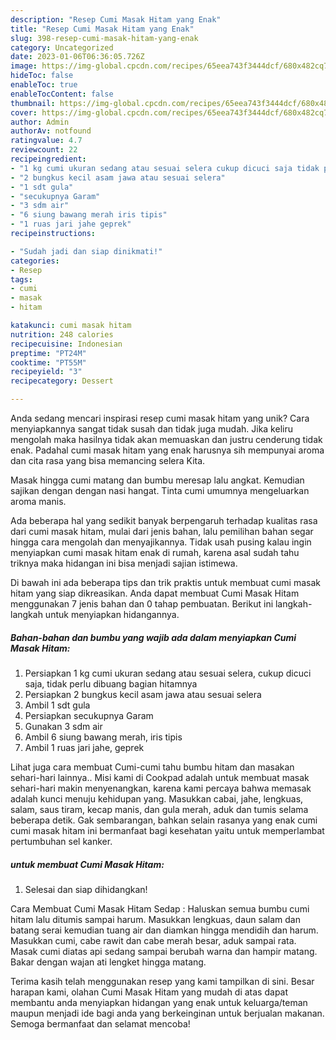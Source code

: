 ```yaml
---
description: "Resep Cumi Masak Hitam yang Enak"
title: "Resep Cumi Masak Hitam yang Enak"
slug: 398-resep-cumi-masak-hitam-yang-enak
category: Uncategorized
date: 2023-01-06T06:36:05.726Z
image: https://img-global.cpcdn.com/recipes/65eea743f3444dcf/680x482cq70/cumi-masak-hitam-foto-resep-utama.jpg
hideToc: false
enableToc: true
enableTocContent: false
thumbnail: https://img-global.cpcdn.com/recipes/65eea743f3444dcf/680x482cq70/cumi-masak-hitam-foto-resep-utama.jpg
cover: https://img-global.cpcdn.com/recipes/65eea743f3444dcf/680x482cq70/cumi-masak-hitam-foto-resep-utama.jpg
author: Admin
authorAv: notfound
ratingvalue: 4.7
reviewcount: 22
recipeingredient:
- "1 kg cumi ukuran sedang atau sesuai selera cukup dicuci saja tidak perlu dibuang bagian hitamnya"
- "2 bungkus kecil asam jawa atau sesuai selera"
- "1 sdt gula"
- "secukupnya Garam"
- "3 sdm air"
- "6 siung bawang merah iris tipis"
- "1 ruas jari jahe geprek"
recipeinstructions:

- "Sudah jadi dan siap dinikmati!"
categories:
- Resep
tags:
- cumi
- masak
- hitam

katakunci: cumi masak hitam 
nutrition: 248 calories
recipecuisine: Indonesian
preptime: "PT24M"
cooktime: "PT55M"
recipeyield: "3"
recipecategory: Dessert

---
```





Anda sedang mencari inspirasi resep cumi masak hitam yang unik? Cara menyiapkannya sangat tidak susah dan tidak juga mudah. Jika keliru mengolah maka hasilnya tidak akan memuaskan dan justru cenderung tidak enak. Padahal cumi masak hitam yang enak harusnya sih mempunyai aroma dan cita rasa yang bisa memancing selera Kita.





Masak hingga cumi matang dan bumbu meresap lalu angkat. Kemudian sajikan dengan dengan nasi hangat. Tinta cumi umumnya mengeluarkan aroma manis.

Ada beberapa hal yang sedikit banyak berpengaruh terhadap kualitas rasa dari cumi masak hitam, mulai dari jenis bahan, lalu pemilihan bahan segar hingga cara mengolah dan menyajikannya. Tidak usah pusing kalau ingin menyiapkan cumi masak hitam enak di rumah, karena asal sudah tahu triknya maka hidangan ini bisa menjadi sajian istimewa.






Di bawah ini ada beberapa tips dan trik praktis untuk membuat cumi masak hitam yang siap dikreasikan. Anda dapat membuat Cumi Masak Hitam menggunakan 7 jenis bahan dan 0 tahap pembuatan. Berikut ini langkah-langkah untuk menyiapkan hidangannya.

<!--inarticleads1-->

##### Bahan-bahan dan bumbu yang wajib ada dalam menyiapkan Cumi Masak Hitam:

1. Persiapkan 1 kg cumi ukuran sedang atau sesuai selera, cukup dicuci saja, tidak perlu dibuang bagian hitamnya
1. Persiapkan 2 bungkus kecil asam jawa atau sesuai selera
1. Ambil 1 sdt gula
1. Persiapkan secukupnya Garam
1. Gunakan 3 sdm air
1. Ambil 6 siung bawang merah, iris tipis
1. Ambil 1 ruas jari jahe, geprek


Lihat juga cara membuat Cumi-cumi tahu bumbu hitam dan masakan sehari-hari lainnya.. Misi kami di Cookpad adalah untuk membuat masak sehari-hari makin menyenangkan, karena kami percaya bahwa memasak adalah kunci menuju kehidupan yang. Masukkan cabai, jahe, lengkuas, salam, saus tiram, kecap manis, dan gula merah, aduk dan tumis selama beberapa detik. Gak sembarangan, bahkan selain rasanya yang enak cumi cumi masak hitam ini bermanfaat bagi kesehatan yaitu untuk memperlambat pertumbuhan sel kanker. 

<!--inarticleads2-->

#####  untuk membuat Cumi Masak Hitam:


1. Selesai dan siap dihidangkan!

Cara Membuat Cumi Masak Hitam Sedap : Haluskan semua bumbu cumi hitam lalu ditumis sampai harum. Masukkan lengkuas, daun salam dan batang serai kemudian tuang air dan diamkan hingga mendidih dan harum. Masukkan cumi, cabe rawit dan cabe merah besar, aduk sampai rata. Masak cumi diatas api sedang sampai berubah warna dan hampir matang. Bakar dengan wajan ati lengket hingga matang. 

Terima kasih telah menggunakan resep yang kami tampilkan di sini. Besar harapan kami, olahan Cumi Masak Hitam yang mudah di atas dapat membantu anda menyiapkan hidangan yang enak untuk keluarga/teman maupun menjadi ide bagi anda yang berkeinginan untuk berjualan makanan. Semoga bermanfaat dan selamat mencoba!

